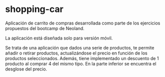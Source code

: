 # shopping-car
Aplicación de carrito de compras desarrollada como parte de los ejercicios propuestos del bootcamp de Neoland.

La aplicación está diseñada solo para versión móvil.

Se trata de una aplicación que dados una serie de productos, te permite añadir o retirar productos, actualizándose el precio en función de los productos seleccionados. Además, tiene implementado un descuento de 1 producto al comprar 4 del mismo tipo.
En la parte inferior se encuentra el desglose del precio.
